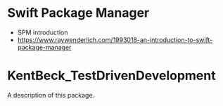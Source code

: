 # Swift Package Manager
- SPM introduction 
- https://www.raywenderlich.com/1993018-an-introduction-to-swift-package-manager

# KentBeck_TestDrivenDevelopment

A description of this package.

